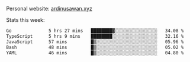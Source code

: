 Personal website: [ardinusawan.xyz](https://ardinusawan.xyz)

Stats this week:
<!--START_SECTION:waka-->

```txt
Go              5 hrs 27 mins   ████████▓░░░░░░░░░░░░░░░░   34.08 %
TypeScript      5 hrs 9 mins    ████████░░░░░░░░░░░░░░░░░   32.16 %
JavaScript      57 mins         █▒░░░░░░░░░░░░░░░░░░░░░░░   05.96 %
Bash            48 mins         █▒░░░░░░░░░░░░░░░░░░░░░░░   05.02 %
YAML            46 mins         █▒░░░░░░░░░░░░░░░░░░░░░░░   04.80 %
```

<!--END_SECTION:waka-->
